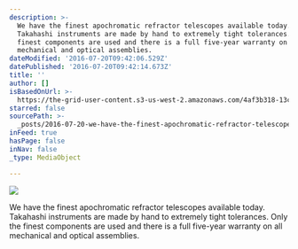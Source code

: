 ```yaml
---
description: >-
  We have the finest apochromatic refractor telescopes available today.
  Takahashi instruments are made by hand to extremely tight tolerances. Only the
  finest components are used and there is a full five-year warranty on all
  mechanical and optical assemblies.
dateModified: '2016-07-20T09:42:06.529Z'
datePublished: '2016-07-20T09:42:14.673Z'
title: ''
author: []
isBasedOnUrl: >-
  https://the-grid-user-content.s3-us-west-2.amazonaws.com/4af3b318-13ca-4e48-bc71-eb4151528dcb.png
starred: false
sourcePath: >-
  _posts/2016-07-20-we-have-the-finest-apochromatic-refractor-telescopes-availab.md
inFeed: true
hasPage: false
inNav: false
_type: MediaObject

---
```

![](https://the-grid-user-content.s3-us-west-2.amazonaws.com/4af3b318-13ca-4e48-bc71-eb4151528dcb.png)

We have the finest apochromatic refractor telescopes available today. Takahashi instruments are made by hand to extremely tight tolerances. Only the finest components are used and there is a full five-year warranty on all mechanical and optical assemblies.